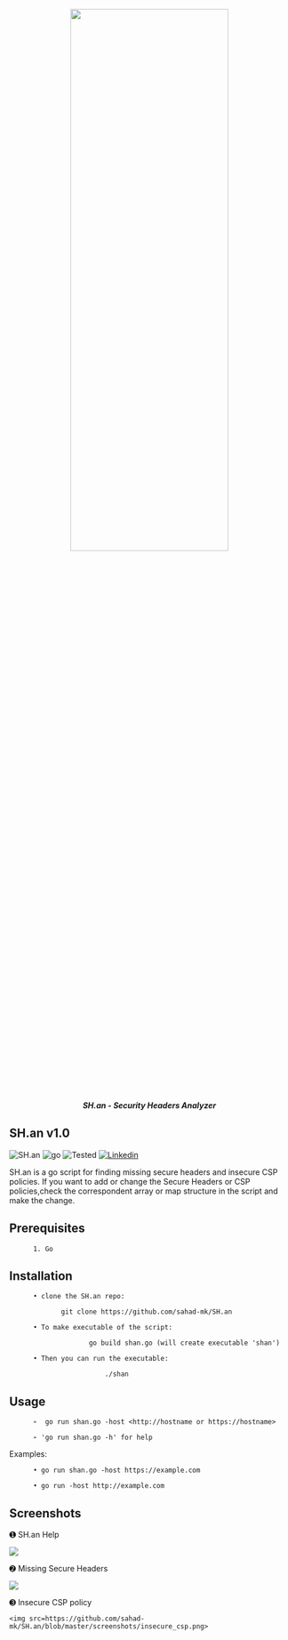 <p align="center"> <img src="https://github.com/sahad-mk/SH.an/blob/master/screenshots/banner.png" height="50%" width="75%"></p>
<p align="center"><b><i> SH.an - Security Headers Analyzer </i> </b> </p>

## SH.an v1.0

![SH.an](https://img.shields.io/badge/version-1.0-success)   ![go](https://img.shields.io/badge/go-v1.1-important)   ![Tested](https://img.shields.io/badge/Tested%20On-Ubuntu%2018.04-green)  [![Linkedin](https://img.shields.io/badge/Linkedin-/Sahadmk-blue)](https://www.linkedin.com/in/sahadmk)

SH.an is a go script for finding missing secure headers and insecure CSP policies. If you want to add or change the Secure Headers or CSP policies,check the correspondent array or map structure in the script and make the change.

## Prerequisites
          1. Go
          
           
           
## Installation

          • clone the SH.an repo:
          
                 git clone https://github.com/sahad-mk/SH.an
          
          • To make executable of the script: 
          
                        go build shan.go (will create executable 'shan')
                        
          • Then you can run the executable:
          
                            ./shan
          
          
## Usage
          ➢  go run shan.go -host <http://hostname or https://hostname>
          
          ➢ 'go run shan.go -h' for help
 
   Examples:
                                                                                                                                             
          • go run shan.go -host https://example.com 
              
          • go run -host http://example.com
          
 ## Screenshots

 ➊ SH.an Help
 
             
  <img src=https://github.com/sahad-mk/SH.an/blob/master/screenshots/help.png>
  

 ➋ Missing Secure Headers
 
           
   <img src=https://github.com/sahad-mk/SH.an/blob/master/screenshots/secure_head_missing.png>

 ➌ Insecure CSP policy
    
    
    <img src=https://github.com/sahad-mk/SH.an/blob/master/screenshots/insecure_csp.png>
   

 
                                                         
           
                                                         
             
